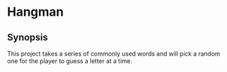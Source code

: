 # Hangman

## Synopsis

This project takes a series of commonly used words and will pick a random one for the player to guess a letter at a time.
